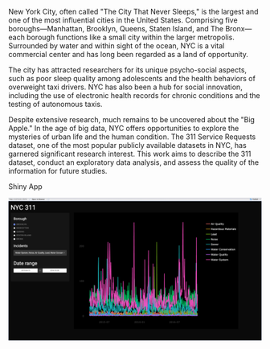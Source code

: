 New York City, often called "The City That Never Sleeps," is the largest and one of the most influential cities in the United States. Comprising five boroughs—Manhattan, Brooklyn, Queens, Staten Island, and The Bronx—each borough functions like a small city within the larger metropolis. Surrounded by water and within sight of the ocean, NYC is a vital commercial center and has long been regarded as a land of opportunity.

The city has attracted researchers for its unique psycho-social aspects, such as poor sleep quality among adolescents and the health behaviors of overweight taxi drivers. NYC has also been a hub for social innovation, including the use of electronic health records for chronic conditions and the testing of autonomous taxis.

Despite extensive research, much remains to be uncovered about the "Big Apple." In the age of big data, NYC offers opportunities to explore the mysteries of urban life and the human condition. The 311 Service Requests dataset, one of the most popular publicly available datasets in NYC, has garnered significant research interest. This work aims to describe the 311 dataset, conduct an exploratory data analysis, and assess the quality of the information for future studies.

Shiny App

![Optional Text](https://github.com/nunokf/311-NYC-Service-Request/blob/main/NYC_files/figure-gfm/shiny_app.png)
